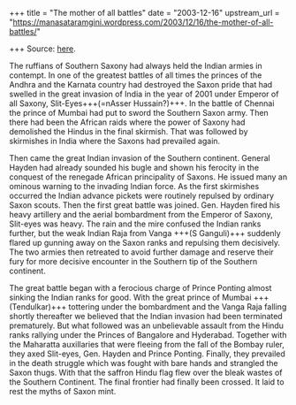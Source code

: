 +++
title = "The mother of all battles"
date = "2003-12-16"
upstream_url = "https://manasataramgini.wordpress.com/2003/12/16/the-mother-of-all-battles/"

+++
Source: [here](https://manasataramgini.wordpress.com/2003/12/16/the-mother-of-all-battles/).

The ruffians of Southern Saxony had always held the Indian armies in contempt. In one of the greatest battles of all times the princes of the Andhra and the Karnata country had destroyed the Saxon pride that had swelled in the great invasion of India in the year of 2001 under Emperor of all Saxony, Slit-Eyes+++(=nAsser Hussain?)+++. In the battle of Chennai the prince of Mumbai had put to sword the Southern Saxon army. Then there had been the African raids where the power of Saxony had demolished the Hindus in the final skirmish. That was followed by skirmishes in India where the Saxons had prevailed again.

Then came the great Indian invasion of the Southern continent. General Hayden had already sounded his bugle and shown his ferocity in the conquest of the renegade African principality of Saxons. He issued many an ominous warning to the invading Indian force. As the first skirmishes occurred the Indian advance pickets were routinely repulsed by ordinary Saxon scouts. Then the first great battle was joined. Gen. Hayden fired his heavy artillery and the aerial bombardment from the Emperor of Saxony, Slit-eyes was heavy. The rain and the mire confused the Indian ranks further, but the weak Indian Raja from Vanga +++(S Ganguli)+++ suddenly flared up gunning away on the Saxon ranks and repulsing them decisively. The two armies then retreated to avoid further damage and reserve their fury for more decisive encounter in the Southern tip of the Southern continent.

The great battle began with a ferocious charge of Prince Ponting almost sinking the Indian ranks for good. With the great prince of Mumbai +++(Tendulkar)+++ tottering under the bombardment and the Vanga Raja falling shortly thereafter we believed that the Indian invasion had been terminated prematurely. But what followed was an unbelievable assault from the Hindu ranks rallying under the Princes of Bangalore and Hyderabad. Together with the Maharatta auxillaries that were fleeing from the fall of the Bombay ruler, they axed Slit-eyes, Gen. Hayden and Prince Ponting. Finally, they prevailed in the death struggle which was fought with bare hands and strangled the Saxon thugs. With that the saffron Hindu flag flew over the bleak wastes of the Southern Continent. The final frontier had finally been crossed. It laid to rest the myths of Saxon mint.

